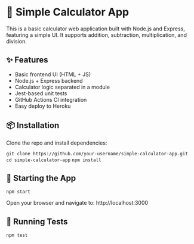# 🔢 Simple Calculator App

This is a basic calculator web application built with Node.js and Express, featuring a simple UI. It supports addition, subtraction, multiplication, and division.

## ✨ Features

- Basic frontend UI (HTML + JS)
- Node.js + Express backend
- Calculator logic separated in a module
- Jest-based unit tests
- GitHub Actions CI integration
- Easy deploy to Heroku


## 📦 Installation

Clone the repo and install dependencies:

`git clone https://github.com/your-username/simple-calculator-app.git`
`cd simple-calculator-app`
`npm install`


## 🚀 Starting the App
`npm start`

Open your browser and navigate to:
http://localhost:3000

## 🧪 Running Tests
`npm test`
